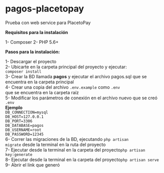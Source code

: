 # pagos-placetopay
Prueba con web service para PlacetoPay

<b>Requisitos para la instalación</b>

1- Composer
2- PHP 5.6+

<b>Pasos para la instalación:</b>

1- Descargar el proyecto <br>
2- Ubicarte en la carpeta principal del proyecto y ejecutar:<br>
  <code>composer install</code><br>
3- Crear la BD llamada <b>pagos</b> y ejecutar el archivo pagos.sql que se encuentra en la carpeta principal<br>
4- Crear una copia del archivo <code>.env.example</code> como <code>.env</code><br> que se encuentra en la carpeta raíz<br>
5- Modificar los parámetros de conexión en el archivo nuevo que se creó <code>.env</code><br>
<b>Ejemplo</b><br>
<code>DB_CONNECTION=mysql</code><br>
<code>DB_HOST=127.0.0.1</code><br>
  <code>DB_PORT=3306</code><br>
  <code>DB_DATABASE=pagos</code><br>
  <code>DB_USERNAME=root</code><br>
  <code>DB_PASSWORD=12345</code><br>
6- Correr las migraciones de la BD, ejecutando <code>php artisan migrate</code> desde la terminal en la ruta del proyecto<br>
7- Ejecutar desde la terminal en la carpeta del proyecto<code>php artisan key:generate</code><br>
8- Ejecutar desde la terminal en la carpeta del proyecto<code>php artisan serve</code><br>
9- Abrir el link que generó
